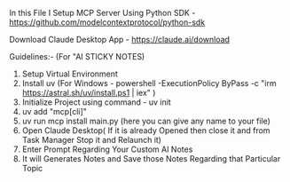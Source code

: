In this File I Setup MCP Server Using Python SDK - https://github.com/modelcontextprotocol/python-sdk

Download Claude Desktop App - https://claude.ai/download


Guidelines:- (For "AI STICKY NOTES)

1. Setup Virtual Environment
2. Install uv (For Windows - powershell -ExecutionPolicy ByPass -c "irm https://astral.sh/uv/install.ps1 | iex" )
4. Initialize Project using command - uv init
5. uv add "mcp[cli]"
6. uv run mcp install main.py (here you can give any name to your file)
7. Open Claude Desktop( If it is already Opened then close it and from Task Manager Stop it and Relaunch it)
8. Enter Prompt Regarding Your Custom AI Notes
9. It will Generates Notes and Save those Notes Regarding that Particular Topic
